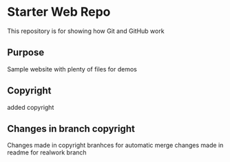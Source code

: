 # Starter Web Repo

This repository is for showing how Git and GitHub work

## Purpose

Sample website with plenty of files for demos

## Copyright
 added copyright

## Changes in branch copyright
   Changes made in copyright branhces for automatic merge 
   changes made in readme for realwork branch
